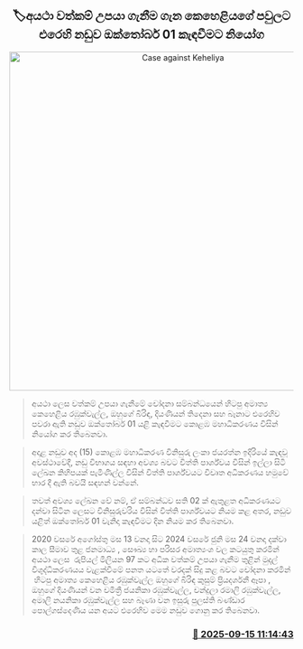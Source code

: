<p align='center'><b><h2 align='center' title='Case against Keheliya's family for acquiring undeclared assets ordered to be called on October 1'>🏷අයථා වත්කම් උපයා ගැනීම ගැන කෙහෙළියගේ පවුලට එරෙහි නඩුව ඔක්තෝබර් 01 කැඳවීමට නියෝග</h2></b></p>
<p align='center'><img src='https://helakuru.sgp1.cdn.digitaloceanspaces.com/esana/images/lib/keheliya-rambukwalla-new-image.jpg' width='600' alt='Case against Keheliya's family for acquiring undeclared assets ordered to be called on October 1'></p>

> අයථා ලෙස වත්කම් උපයා ගැනීමේ චෝදනා සම්බන්ධයෙන් හිටපු අමාත්‍ය කෙහෙළිය රඹුක්වැල්ල, ඔහුගේ බිරිඳ, දියණියන් තිදෙනා සහ බෑනාට එරෙහිව පවරා ඇති නඩුව ඔක්තෝබර් 01 යළි කැඳවීමට කොළඹ මහාධිකරණය විසින් නියෝග කර තිබෙනවා.

> අදාළ නඩුව අද (15) කොළඹ මහාධිකරණ විනිසුරු ලංකා ජයරත්න ඉදිරියේ කැඳවූ අවස්ථාවේදී, නඩු විභාගය සඳහා අවශ්‍ය බවට විත්ති පාර්ශ්වය විසින් ඉල්ලා සිටි ලේඛන කිහිපයක් පැමිණිල්ල විසින් විත්ති පාර්ශ්වයට විවෘත අධිකරණය හමුවේ භාර දී ඇති බවයි සඳහන් වන්නේ.

> තවත් අවශ්‍ය ලේඛන වේ නම්, ඒ සම්බන්ධව සති 02 ක් ඇතුළත අධිකරණයට දන්වා සිටින ලෙසට විනිසුරුවරිය විසින් විත්ති පාර්ශ්වයට නියම කළ අතර, නඩුව යළිත් ඔක්තෝබර් 01 වැනිදා කැඳවීමට දින නියම කර තිබෙනවා.

> 2020 වසරේ අගෝස්තු මස 13 වනදා සිට 2024 වසරේ ජුනි මස 24 වනදා දක්වා කාල සීමාව තුළ ජනමාධ්‍ය , සෞඛ්‍ය හා පරිසර අමාත්‍යංශ වල කටයුතු කරමින් අයථා ලෙස  රුපියල් මිලියන 97 කට අධික වත්කම් උපයා ගැනීම තුළින් මුදල් විශුද්ධිකරණයය වැළක්වීමේ පනත යටතේ වරදක් සිදු කළ බවට චෝදනා කරමින්  හිටපු අමාත්‍ය කෙහෙළිය රඹුක්වැල්ල ඔහුගේ බිරිඳ කුසුම් ප්‍රියදර්ශනී ඈපා , ඔහුගේ දියණියන් වන චමිත්‍රී ජයනිකා රඹුක්වැල්ල, චන්දුලා රමාලි රඹුක්වැල්ල, අමාලි නයනිකා රඹුක්වැල්ල සහ බෑණා වන ඉසුරු පුලස්ති බණ්ඩාර පොල්ගස්දෙණිය යන අයට එරෙහිව මෙම නඩුව ගොනු කර තිබෙනවා.



<h3 align='right'><a href='https://www.helakuru.lk/esana/p/113634/'>📅 2025-09-15 11:14:43</a></h3>
